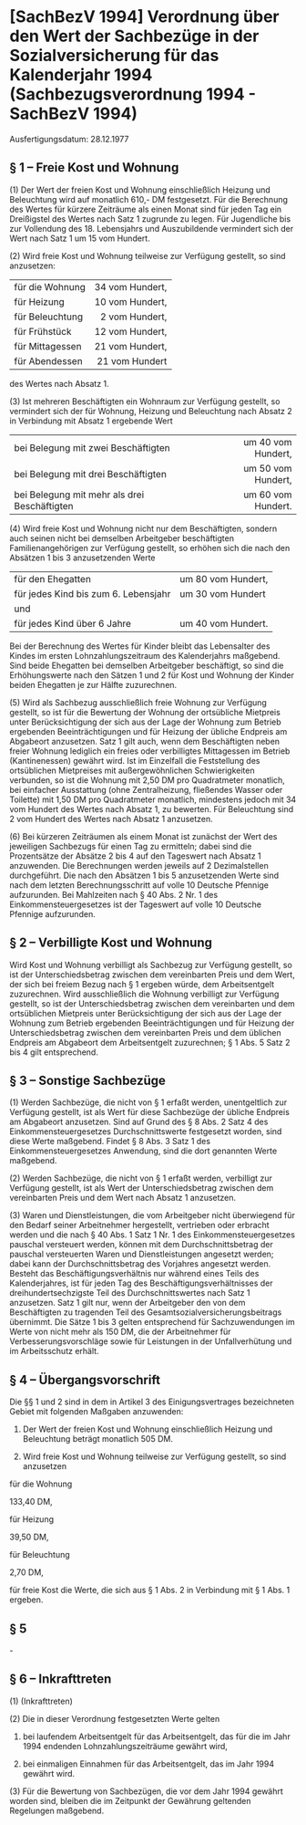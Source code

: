 # [SachBezV 1994] Verordnung über den Wert der Sachbezüge in der Sozialversicherung für das Kalenderjahr 1994  (Sachbezugsverordnung 1994 - SachBezV 1994)

Ausfertigungsdatum: 28.12.1977

 

## § 1 – Freie Kost und Wohnung

(1) Der Wert der freien Kost und Wohnung einschließlich Heizung und Beleuchtung wird auf monatlich 610,- DM festgesetzt. Für die Berechnung des Wertes für kürzere Zeiträume als einen Monat sind für jeden Tag ein Dreißigstel des Wertes nach Satz 1 zugrunde zu legen. Für Jugendliche bis zur Vollendung des 18. Lebensjahrs und Auszubildende vermindert sich der Wert nach Satz 1 um 15 vom Hundert.

(2) Wird freie Kost und Wohnung teilweise zur Verfügung gestellt, so sind anzusetzen:  

|                 |                 |
|-----------------|----------------:|
| für die Wohnung | 34 vom Hundert, |
| für Heizung     | 10 vom Hundert, |
| für Beleuchtung |  2 vom Hundert, |
| für Frühstück   | 12 vom Hundert, |
| für Mittagessen | 21 vom Hundert, |
| für Abendessen  |  21 vom Hundert |

des Wertes nach Absatz 1.

(3) Ist mehreren Beschäftigten ein Wohnraum zur Verfügung gestellt, so vermindert sich der für Wohnung, Heizung und Beleuchtung nach Absatz 2 in Verbindung mit Absatz 1 ergebende Wert  

|                                              |                    |
|:---------------------------------------------|-------------------:|
| bei Belegung mit zwei Beschäftigten          | um 40 vom Hundert, |
| bei Belegung mit drei Beschäftigten          | um 50 vom Hundert, |
| bei Belegung mit mehr als drei Beschäftigten | um 60 vom Hundert. |

(4) Wird freie Kost und Wohnung nicht nur dem Beschäftigten, sondern auch seinen nicht bei demselben Arbeitgeber beschäftigten Familienangehörigen zur Verfügung gestellt, so erhöhen sich die nach den Absätzen 1 bis 3 anzusetzenden Werte  

|                                      |                    |
|:-------------------------------------|:-------------------|
| für den Ehegatten                    | um 80 vom Hundert, |
| für jedes Kind bis zum 6. Lebensjahr | um 30 vom Hundert  |
| und                                  |                    |
| für jedes Kind über 6 Jahre          | um 40 vom Hundert. |

  
Bei der Berechnung des Wertes für Kinder bleibt das Lebensalter des Kindes im ersten Lohnzahlungszeitraum des Kalenderjahrs maßgebend. Sind beide Ehegatten bei demselben Arbeitgeber beschäftigt, so sind die Erhöhungswerte nach den Sätzen 1 und 2 für Kost und Wohnung der Kinder beiden Ehegatten je zur Hälfte zuzurechnen.

(5) Wird als Sachbezug ausschließlich freie Wohnung zur Verfügung gestellt, so ist für die Bewertung der Wohnung der ortsübliche Mietpreis unter Berücksichtigung der sich aus der Lage der Wohnung zum Betrieb ergebenden Beeinträchtigungen und für Heizung der übliche Endpreis am Abgabeort anzusetzen. Satz 1 gilt auch, wenn dem Beschäftigten neben freier Wohnung lediglich ein freies oder verbilligtes Mittagessen im Betrieb (Kantinenessen) gewährt wird. Ist im Einzelfall die Feststellung des ortsüblichen Mietpreises mit außergewöhnlichen Schwierigkeiten verbunden, so ist die Wohnung mit 2,50 DM pro Quadratmeter monatlich, bei einfacher Ausstattung (ohne Zentralheizung, fließendes Wasser oder Toilette) mit 1,50 DM pro Quadratmeter monatlich, mindestens jedoch mit 34 vom Hundert des Wertes nach Absatz 1, zu bewerten. Für Beleuchtung sind 2 vom Hundert des Wertes nach Absatz 1 anzusetzen.

(6) Bei kürzeren Zeiträumen als einem Monat ist zunächst der Wert des jeweiligen Sachbezugs für einen Tag zu ermitteln; dabei sind die Prozentsätze der Absätze 2 bis 4 auf den Tageswert nach Absatz 1 anzuwenden. Die Berechnungen werden jeweils auf 2 Dezimalstellen durchgeführt. Die nach den Absätzen 1 bis 5 anzusetzenden Werte sind nach dem letzten Berechnungsschritt auf volle 10 Deutsche Pfennige aufzurunden. Bei Mahlzeiten nach § 40 Abs. 2 Nr. 1 des Einkommensteuergesetzes ist der Tageswert auf volle 10 Deutsche Pfennige aufzurunden.


## § 2 – Verbilligte Kost und Wohnung

Wird Kost und Wohnung verbilligt als Sachbezug zur Verfügung gestellt, so ist der Unterschiedsbetrag zwischen dem vereinbarten Preis und dem Wert, der sich bei freiem Bezug nach § 1 ergeben würde, dem Arbeitsentgelt zuzurechnen. Wird ausschließlich die Wohnung verbilligt zur Verfügung gestellt, so ist der Unterschiedsbetrag zwischen dem vereinbarten und dem ortsüblichen Mietpreis unter Berücksichtigung der sich aus der Lage der Wohnung zum Betrieb ergebenden Beeinträchtigungen und für Heizung der Unterschiedsbetrag zwischen dem vereinbarten Preis und dem üblichen Endpreis am Abgabeort dem Arbeitsentgelt zuzurechnen; § 1 Abs. 5 Satz 2 bis 4 gilt entsprechend.


## § 3 – Sonstige Sachbezüge

(1) Werden Sachbezüge, die nicht von § 1 erfaßt werden, unentgeltlich zur Verfügung gestellt, ist als Wert für diese Sachbezüge der übliche Endpreis am Abgabeort anzusetzen. Sind auf Grund des § 8 Abs. 2 Satz 4 des Einkommensteuergesetzes Durchschnittswerte festgesetzt worden, sind diese Werte maßgebend. Findet § 8 Abs. 3 Satz 1 des Einkommensteuergesetzes Anwendung, sind die dort genannten Werte maßgebend.

(2) Werden Sachbezüge, die nicht von § 1 erfaßt werden, verbilligt zur Verfügung gestellt, ist als Wert der Unterschiedsbetrag zwischen dem vereinbarten Preis und dem Wert nach Absatz 1 anzusetzen.

(3) Waren und Dienstleistungen, die vom Arbeitgeber nicht überwiegend für den Bedarf seiner Arbeitnehmer hergestellt, vertrieben oder erbracht werden und die nach § 40 Abs. 1 Satz 1 Nr. 1 des Einkommensteuergesetzes pauschal versteuert werden, können mit dem Durchschnittsbetrag der pauschal versteuerten Waren und Dienstleistungen angesetzt werden; dabei kann der Durchschnittsbetrag des Vorjahres angesetzt werden. Besteht das Beschäftigungsverhältnis nur während eines Teils des Kalenderjahres, ist für jeden Tag des Beschäftigungsverhältnisses der dreihundertsechzigste Teil des Durchschnittswertes nach Satz 1 anzusetzen. Satz 1 gilt nur, wenn der Arbeitgeber den von dem Beschäftigten zu tragenden Teil des Gesamtsozialversicherungsbeitrags übernimmt. Die Sätze 1 bis 3 gelten entsprechend für Sachzuwendungen im Werte von nicht mehr als 150 DM, die der Arbeitnehmer für Verbesserungsvorschläge sowie für Leistungen in der Unfallverhütung und im Arbeitsschutz erhält.


## § 4 – Übergangsvorschrift

Die §§ 1 und 2 sind in dem in Artikel 3 des Einigungsvertrages bezeichneten Gebiet mit folgenden Maßgaben anzuwenden:

1. Der Wert der freien Kost und Wohnung einschließlich Heizung und Beleuchtung beträgt monatlich 505 DM.

2. Wird freie Kost und Wohnung teilweise zur Verfügung gestellt, so sind anzusetzen

für die Wohnung

133,40 DM,

für Heizung

39,50 DM,

für Beleuchtung

2,70 DM,

für freie Kost die Werte, die sich aus § 1 Abs. 2 in Verbindung mit § 1 Abs. 1 ergeben.


## § 5

\-


## § 6 – Inkrafttreten

(1) (Inkrafttreten)

(2) Die in dieser Verordnung festgesetzten Werte gelten

1. bei laufendem Arbeitsentgelt für das Arbeitsentgelt, das für die im Jahr 1994 endenden Lohnzahlungszeiträume gewährt wird,

2. bei einmaligen Einnahmen für das Arbeitsentgelt, das im Jahr 1994 gewährt wird.

(3) Für die Bewertung von Sachbezügen, die vor dem Jahr 1994 gewährt worden sind, bleiben die im Zeitpunkt der Gewährung geltenden Regelungen maßgebend.

